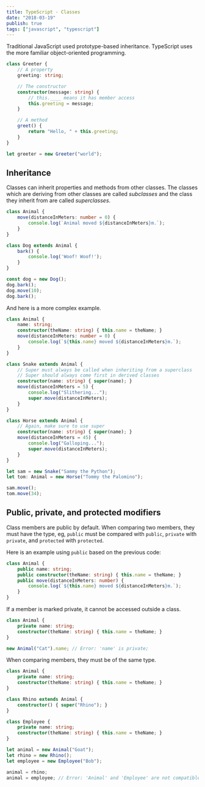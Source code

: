 ```yaml
---
title: TypeScript - Classes
date: "2018-03-19"
publish: true
tags: ["javascript", "typescript"]
---
```


Traditional JavaScript used prototype-based inheritance. TypeScript uses the more familiar object-oriented programming.

```typescript
class Greeter {
    // A property
    greeting: string;

    // The constructor
    constructor(message: string) {
        // this.____ means it has member access
        this.greeting = message;
    }

    // A method
    greet() {
        return "Hello, " + this.greeting;
    }
}

let greeter = new Greeter("world");
```

## Inheritance

Classes can inherit properties and methods from other classes. The classes which are deriving from other classes are called *subclasses* and the class they inherit from are called *superclasses*.

```typescript
class Animal {
    move(distanceInMeters: number = 0) {
        console.log(`Animal moved ${distanceInMeters}m.`);
    }
}

class Dog extends Animal {
    bark() {
        console.log('Woof! Woof!');
    }
}

const dog = new Dog();
dog.bark();
dog.move(10);
dog.bark();
```

And here is a more complex example.

```typescript
class Animal {
    name: string;
    constructor(theName: string) { this.name = theName; }
    move(distanceInMeters: number = 0) {
        console.log(`${this.name} moved ${distanceInMeters}m.`);
    }
}

class Snake extends Animal {
    // Super must always be called when inheriting from a superclass
    // Super should always come first in derived classes
    constructor(name: string) { super(name); }
    move(distanceInMeters = 5) {
        console.log("Slithering...");
        super.move(distanceInMeters);
    }
}

class Horse extends Animal {
    // Again, make sure to use super
    constructor(name: string) { super(name); }
    move(distanceInMeters = 45) {
        console.log("Galloping...");
        super.move(distanceInMeters);
    }
}

let sam = new Snake("Sammy the Python");
let tom: Animal = new Horse("Tommy the Palomino");

sam.move();
tom.move(34);
```

## Public, private, and protected modifiers

Class members are public by default. When comparing two members, they must have the type, eg, `public` must be compared with `public`, `private` with `private`, and `protected` with `protected`.

Here is an example using `public` based on the previous code:

```typescript
class Animal {
    public name: string;
    public constructor(theName: string) { this.name = theName; }
    public move(distanceInMeters: number) {
        console.log(`${this.name} moved ${distanceInMeters}m.`);
    }
}
```

If a member is marked private, it cannot be accessed outside a class.

```typescript
class Animal {
    private name: string;
    constructor(theName: string) { this.name = theName; }
}

new Animal("Cat").name; // Error: 'name' is private;
```

When comparing members, they must be of the same type.

```typescript
class Animal {
    private name: string;
    constructor(theName: string) { this.name = theName; }
}

class Rhino extends Animal {
    constructor() { super("Rhino"); }
}

class Employee {
    private name: string;
    constructor(theName: string) { this.name = theName; }
}

let animal = new Animal("Goat");
let rhino = new Rhino();
let employee = new Employee("Bob");

animal = rhino;
animal = employee; // Error: 'Animal' and 'Employee' are not compatible
```